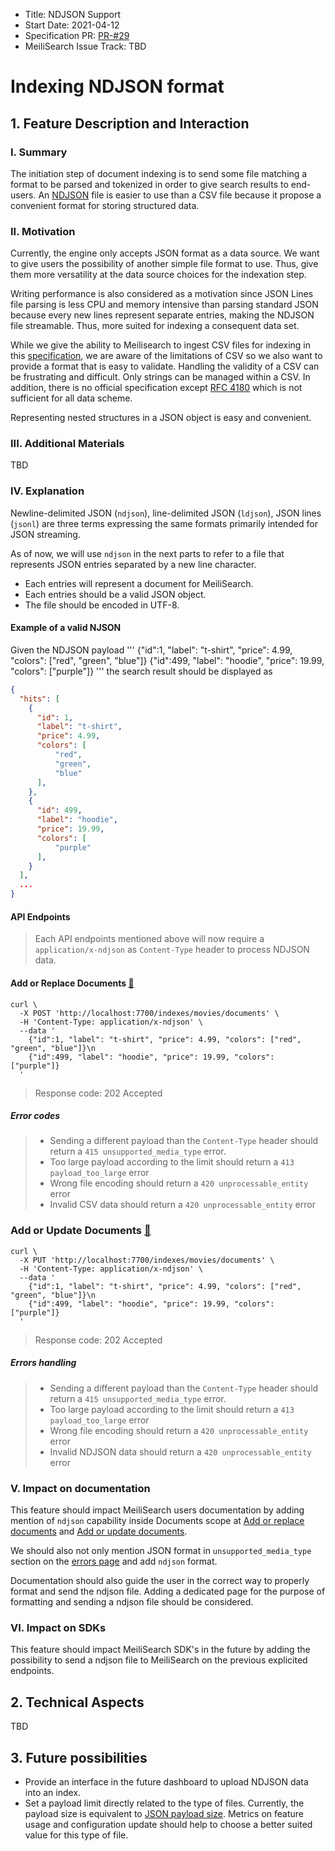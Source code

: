 - Title: NDJSON Support
- Start Date: 2021-04-12
- Specification PR: [PR-#29](https://github.com/meilisearch/specifications/pull/29)
- MeiliSearch Issue Track: TBD

# Indexing NDJSON format

## 1. Feature Description and Interaction

### I. Summary

The initiation step of document indexing is to send some file matching a format to be parsed and tokenized in order to give search results to end-users. An [NDJSON](http://ndjson.org/) file is easier to use than a CSV file because it propose a convenient format for storing structured data.

### II. Motivation

Currently, the engine only accepts JSON format as a data source. We want to give users the possibility of another simple file format to use. Thus, give them more versatility at the data source choices for the indexation step.

Writing performance is also considered as a motivation since JSON Lines file parsing is less CPU and memory intensive than parsing standard JSON because every new lines represent separate entries, making the NDJSON file streamable. Thus, more suited for indexing a consequent data set.

While we give the ability to Meilisearch to ingest CSV files for indexing in this [specification](https://github.com/meilisearch/specifications/pull/28), we are aware of the limitations of CSV so we also want to provide a format that is easy to validate. Handling the validity of a CSV can be frustrating and difficult. Only strings can be managed within a CSV. In addition, there is no official specification except [RFC 4180](https://tools.ietf.org/html/rfc4180) which is not sufficient for all data scheme.

Representing nested structures in a JSON object is easy and convenient.

### III. Additional Materials

TBD

### IV. Explanation

Newline-delimited JSON (`ndjson`), line-delimited JSON (`ldjson`), JSON lines (`jsonl`) are three terms expressing the same formats primarily intended for JSON streaming.

As of now, we will use `ndjson` in the next parts to refer to a file that represents JSON entries separated by a new line character.

- Each entries will represent a document for MeiliSearch.
- Each entries should be a valid JSON object.
- The file should be encoded in UTF-8.

#### Example of a valid NJSON

Given the NDJSON payload
'''
{"id":1, "label": "t-shirt", "price": 4.99, "colors": ["red", "green", "blue"]}
{"id":499, "label": "hoodie", "price": 19.99, "colors": ["purple"]}
'''
the search result should be displayed as
```json
{
  "hits": [
    {
      "id": 1,
      "label": "t-shirt",
      "price": 4.99,
      "colors": [
          "red",
          "green",
          "blue"
      ],
    },
    {
      "id": 499,
      "label": "hoodie",
      "price": 19.99,
      "colors": [
          "purple"
      ],
    }
  ],
  ...
}
```

#### API Endpoints

> Each API endpoints mentioned above will now require a `application/x-ndjson` as `Content-Type` header to process NDJSON data.

#### Add or Replace Documents [📎](https://docs.meilisearch.com/reference/api/documents.html#add-or-replace-documents)

```curl
curl \
  -X POST 'http://localhost:7700/indexes/movies/documents' \
  -H 'Content-Type: application/x-ndjson' \
  --data '
    {"id":1, "label": "t-shirt", "price": 4.99, "colors": ["red", "green", "blue"]}\n
    {"id":499, "label": "hoodie", "price": 19.99, "colors": ["purple"]}
  '
```
> Response code: 202 Accepted

##### Error codes

> - Sending a different payload than the `Content-Type` header should return a `415 unsupported_media_type` error.
> - Too large payload according to the limit should return a `413 payload_too_large` error 
> - Wrong file encoding should return a `420 unprocessable_entity` error
> - Invalid CSV data should return a `420 unprocessable_entity` error

### Add or Update Documents [📎](https://docs.meilisearch.com/reference/api/documents.html#add-or-update-documents)

```curl
curl \
  -X PUT 'http://localhost:7700/indexes/movies/documents' \
  -H 'Content-Type: application/x-ndjson' \
  --data '
    {"id":1, "label": "t-shirt", "price": 4.99, "colors": ["red", "green", "blue"]}\n
    {"id":499, "label": "hoodie", "price": 19.99, "colors": ["purple"]}
  '
```
> Response code: 202 Accepted

##### Errors handling

> - Sending a different payload than the `Content-Type` header should return a `415 unsupported_media_type` error.
> - Too large payload according to the limit should return a `413 payload_too_large` error 
> - Wrong file encoding should return a `420 unprocessable_entity` error
> - Invalid NDJSON data should return a `420 unprocessable_entity` error

### V. Impact on documentation

This feature should impact MeiliSearch users documentation by adding mention of `ndjson` capability inside Documents scope at [Add or replace documents](https://docs.meilisearch.com/reference/api/documents.html#add-or-replace-documents) and [Add or update documents](https://docs.meilisearch.com/reference/api/documents.html#add-or-update-documents).

We should also not only mention JSON format in `unsupported_media_type` section on the [errors page](https://docs.meilisearch.com/errors/#unsupported_media_type) and add `ndjson` format.

Documentation should also guide the user in the correct way to properly format and send the ndjson file. Adding a dedicated page for the purpose of formatting and sending a ndjson file should be considered.

### VI. Impact on SDKs

This feature should impact MeiliSearch SDK's in the future by adding the possibility to send a ndjson file to MeiliSearch on the previous explicited endpoints.

## 2. Technical Aspects

TBD

## 3. Future possibilities
- Provide an interface in the future dashboard to upload NDJSON data into an index.
- Set a payload limit directly related to the type of files. Currently, the payload size is equivalent to [JSON payload size](https://docs.meilisearch.com/reference/features/configuration.html#payload-limit-size). Metrics on feature usage and configuration update should help to choose a better suited value for this type of file.
